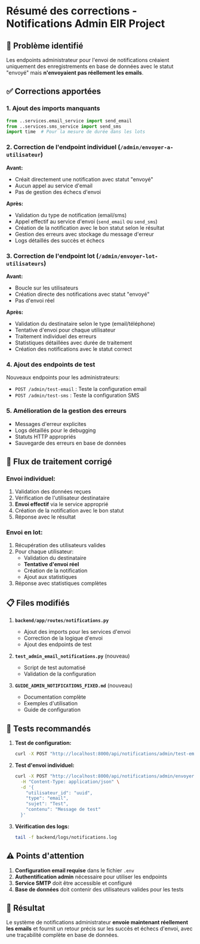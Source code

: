 # Résumé des corrections - Notifications Admin EIR Project

## 🎯 Problème identifié

Les endpoints administrateur pour l'envoi de notifications créaient uniquement des enregistrements en base de données avec le statut "envoyé" mais **n'envoyaient pas réellement les emails**.

## ✅ Corrections apportées

### 1. **Ajout des imports manquants**
```python
from ..services.email_service import send_email
from ..services.sms_service import send_sms
import time  # Pour la mesure de durée dans les lots
```

### 2. **Correction de l'endpoint individuel** (`/admin/envoyer-a-utilisateur`)

**Avant:**
- Créait directement une notification avec statut "envoyé"
- Aucun appel au service d'email
- Pas de gestion des échecs d'envoi

**Après:**
- Validation du type de notification (email/sms)
- Appel effectif au service d'envoi (`send_email` ou `send_sms`)
- Création de la notification avec le bon statut selon le résultat
- Gestion des erreurs avec stockage du message d'erreur
- Logs détaillés des succès et échecs

### 3. **Correction de l'endpoint lot** (`/admin/envoyer-lot-utilisateurs`)

**Avant:**
- Boucle sur les utilisateurs
- Création directe des notifications avec statut "envoyé"
- Pas d'envoi réel

**Après:**
- Validation du destinataire selon le type (email/téléphone)
- Tentative d'envoi pour chaque utilisateur
- Traitement individuel des erreurs
- Statistiques détaillées avec durée de traitement
- Création des notifications avec le statut correct

### 4. **Ajout des endpoints de test**

Nouveaux endpoints pour les administrateurs:
- `POST /admin/test-email` : Teste la configuration email
- `POST /admin/test-sms` : Teste la configuration SMS

### 5. **Amélioration de la gestion des erreurs**

- Messages d'erreur explicites
- Logs détaillés pour le debugging
- Statuts HTTP appropriés
- Sauvegarde des erreurs en base de données

## 🔄 Flux de traitement corrigé

### Envoi individuel:
1. Validation des données reçues
2. Vérification de l'utilisateur destinataire
3. **Envoi effectif** via le service approprié
4. Création de la notification avec le bon statut
5. Réponse avec le résultat

### Envoi en lot:
1. Récupération des utilisateurs valides
2. Pour chaque utilisateur:
   - Validation du destinataire
   - **Tentative d'envoi réel**
   - Création de la notification
   - Ajout aux statistiques
3. Réponse avec statistiques complètes

## 📋 Files modifiés

1. **`backend/app/routes/notifications.py`**
   - Ajout des imports pour les services d'envoi
   - Correction de la logique d'envoi
   - Ajout des endpoints de test

2. **`test_admin_email_notifications.py`** (nouveau)
   - Script de test automatisé
   - Validation de la configuration

3. **`GUIDE_ADMIN_NOTIFICATIONS_FIXED.md`** (nouveau)
   - Documentation complète
   - Exemples d'utilisation
   - Guide de configuration

## 🧪 Tests recommandés

1. **Test de configuration:**
   ```bash
   curl -X POST "http://localhost:8000/api/notifications/admin/test-email?email_test=test@example.com"
   ```

2. **Test d'envoi individuel:**
   ```bash
   curl -X POST "http://localhost:8000/api/notifications/admin/envoyer-a-utilisateur" \
     -H "Content-Type: application/json" \
     -d '{
       "utilisateur_id": "uuid",
       "type": "email",
       "sujet": "Test",
       "contenu": "Message de test"
     }'
   ```

3. **Vérification des logs:**
   ```bash
   tail -f backend/logs/notifications.log
   ```

## ⚠️ Points d'attention

1. **Configuration email requise** dans le fichier `.env`
2. **Authentification admin** nécessaire pour utiliser les endpoints
3. **Service SMTP** doit être accessible et configuré
4. **Base de données** doit contenir des utilisateurs valides pour les tests

## 🎯 Résultat

Le système de notifications administrateur **envoie maintenant réellement les emails** et fournit un retour précis sur les succès et échecs d'envoi, avec une traçabilité complète en base de données.
